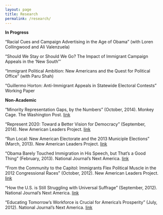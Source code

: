```yaml
---
layout: page
title: Research
permalink: /research/
---
```


**In Progress**

“Racial Cues and Campaign Advertising in the Age of Obama” (with Loren Collingwood and Ali Valenzuela)

“Should We Stay or Should We Go? The Impact of Immigrant Campaign Appeals in the ’New South”’

“Immigrant Political Ambition: New Americans and the Quest for Political Office” (with Paru Shah)

“Guillermo Horton: Anti-Immigrant Appeals in Statewide Electoral Contests” Working Paper

**Non-Academic**

“Minority Representation Gaps, by the Numbers” (October, 2014). Monkey Cage. The Washington Post. [link](http://wapo.st/ZGQntG)

“Represent 2020: Toward a Better Vision for Democracy” (September, 2014). New American Leaders Project. [link](http://bit.ly/1tLsVcV)

“Run Local: New American Electorate and the 2013 Municiple Elections” (March, 2013). New American Leaders Project. [link](http://bit.ly/WKwtGR)

“Obama Barely Touched Immigration in His Speech, but That’s a Good Thing” (February, 2013). National Journal’s Next America. [link](http://bit.ly/12R7lVG)

“From the Community to the Capitol: Immigrants Flex Political Muscle in the 2012 Congressional Races” (October, 2012). New American Leaders Project. [link](http://bit.ly/RLVzVF)

“How the U.S. is Still Struggling with Universal Suffrage” (September, 2012). National Journal’s Next America. [link](http://bit.ly/UDAUpD)

“Educating Tomorrow’s Workforce is Crucial for America’s Prosperity” (July, 2012). National Journal’s Next America. [link](http://bit.ly/NCHoyf)

 




